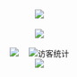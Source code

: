<!-- 动态打字效果 -->
<h1 align="center">
  <a href="https://jianjun.kim/">
    <img src="https://readme-typing-svg.herokuapp.com?size=27&center=true&vCenter=true&width=600&height=45&lines=cout+%3C%3C+%22Hello+World!%22+%3C%3C+endl%EF%BC%9B;print(%22Hello+World!%22);fmt.Println(%22Hello+World!%22">
  </a>
</h1>

<div align="center" ><img order-radius="100px" src="https://cdn.jsdelivr.net/gh/EVA-JianJun/EVA-JianJun/photos/images/[12746]うたた寝-38578032.png"/></div>
<br>

<!-- 个人资料徽标 -->
<div align="center">
  <a href="https://jianjun.kim/"><img src="https://img.shields.io/badge/website-%E5%8D%9A%E5%AE%A2-critical"></a>&emsp;
  <img src="https://visitor-badge.glitch.me/badge?page_id=EVA-JianJun" alt="访客统计" />
</div>

<!-- 贪吃蛇代码贡献图 -->
<div align="center"><img src="https://cdn.jsdelivr.net/gh/EVA-JianJun/EVA-JianJun/assets/github-contribution-grid-snake.svg" /></div>



































